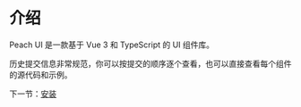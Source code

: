 # 介绍

Peach UI 是一款基于 Vue 3 和 TypeScript 的 UI 组件库。

历史提交信息非常规范，你可以按提交的顺序逐个查看，也可以直接查看每个组件的源代码和示例。

下一节：[安装](#/doc/install)